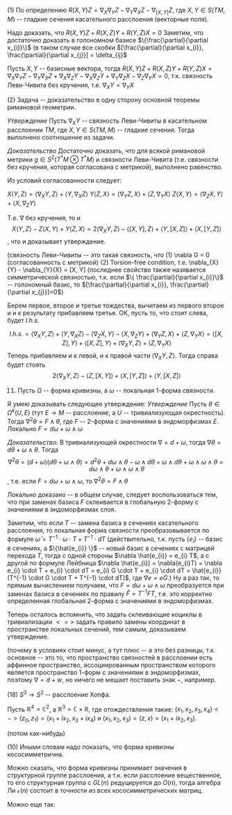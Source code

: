 (1) По определению
$R(X, Y)Z = \nabla_{X} \nabla_{Y}Z - \nabla_{Y} \nabla_{X}Z - \nabla_{[X, Y]}{Z}$, где $X, Y \in S(TM, M)$ -- гладкие сечения касательного расслоения (векторные поля).

Надо доказать, что 
$R(X, Y)Z+R(X, Z)Y+R(Y, Z)X=0$
Заметим, что достаточно доказать в голономном базисе $\{\frac{\partial}{\partial x_{i}}\}$ (в таком случае все скобки $[\frac{\partial}{\partial x_{i}}, \frac{\partial}{\partial x_{j}}] = \delta_{ij}$

Пусть $X, Y$ -- базисные вектора, тогда $R(X, Y)Z+R(X, Z)Y+R(Y, Z)X = \nabla_{X} \nabla_{Y}Z - 
\nabla_{Y} \nabla_{X}Z + \nabla_{X} \nabla_{Z} Y - \nabla_{X} \nabla_{Z} Y + \nabla_{Y} \nabla_{Z} X - \nabla_{Z} \nabla_{Y} X = 0$, т.к. связность Леви-Чивита без кручения, т.е. $\nabla_{X}{Y} = \nabla_{Y}{X}$

(2) Задача -- доказательство в одну сторону основной теоремы римановой геометрии.

*Утверждение* 
Пусть $\nabla_{X}{Y}$ -- связность Леви-Чивиты в касательном расслоении $TM$, где $X, Y \in S(TM, M)$ -- гладкие сечения.
Тогда выполнено соотношение из задачи.

*Доказательство*
Достаточно доказать, что для всякой римановой метрики $g \in S^{2}(T^{*}M \otimes T^{*}M)$ и связности Леви-Чивита (т.е. связности без кручения, которая согласована с метрикой), выполнено равенство.

Из условий согласованности следует:

$X \langle Y, Z \rangle = \langle \nabla_{X}{Y},  Z\rangle + \langle Y, \nabla_{X}{Z} \rangle$
$Y \langle Z, X \rangle = \langle \nabla_{Y}{Z}, X \rangle + \langle Z, \nabla_{Y}{X} \rangle$
$Z \langle X, Y \rangle  = \langle \nabla_{Z}{X}, Y \rangle + \langle X, \nabla_{Z}{Y} \rangle$

Т.е. $\nabla$ без кручения, то и 
$$X \langle Y, Z \rangle - Z \langle X, Y \rangle + Y \langle Z, X \rangle = 2 \langle \nabla_{X}{Y}, Z \rangle - \langle [X, Y], Z \rangle + \langle Y, [X, Z] \rangle + \langle X, [Y, Z] \rangle$$, что и доказывает утверждение.

(связность Леви-Чивиты -- это такая связность, что (1) \nabla G = 0 (согласованность с метрикой) (2) Torsion-free condition, т.е. \nabla_{X}{Y} - \nabla_{Y}{X} = [X, Y] (последнее свойство также назявается симметрической связностью, т.к. если $\{ \frac{\partial}{\partial x_{i}}\}$ -- голономный базис, то $[\frac{\partial}{\partial x_{i}}, \frac{\partial}{\partial x_{j}}]=0$)

Берем первое, второе и третье тождества, вычитаем из первого второе и и к результату прибавляем третье.
ОК, пусть то, что стоит слева, будет $l.h.s.$

$$l.h.s. = \langle \nabla_{X}{Y}, Z \rangle + \langle Y, \nabla_{X}{Z} \rangle - \langle \nabla_{Z}{X}, Y \rangle - \langle X, \nabla_{Z}{Y} \rangle + \langle \nabla_{Y}{Z}, X \rangle + \langle Z, \nabla_{Y}{X} \rangle = \langle [X, Z], Y \rangle + \langle [X, Z], Y \rangle + \langle \nabla_{X}{Y}, Z \rangle + \langle Z, \nabla_{Y}{X} \rangle$$
Теперь прибавляем и к левой, и к правой части $\langle \nabla_{X}{Y}, Z \rangle$.
Тогда справа будет стоять
$$2 \langle \nabla_{X}{Y}, Z \rangle - \langle Z, [X, Y] \rangle + \langle X, [Y, Z] \rangle + \langle Y, [X, Z] \rangle $$

11) Пусть $\Omega$ -- форма кривизны, а $\omega$ -- локальная 1-форма связности.

Я умею доказывать следующее утверждение:
*Утверждение*
Пусть $\theta \in \Omega^{k}(U, E)$ (тут $E \rightarrow M$ -- расслоение, а $U$ -- тривиализующая окрестность). 
Тогда $\nabla^{2}{\theta} = F \wedge \theta$, где $F$ -- 2-форма с значениями в эндоморфизмах $E$. Локально $F = d \omega + \omega \wedge \omega$

*Доказательство*: В тривиализующей окрестности $\nabla = d + \omega$, тогда $\nabla \theta = d \theta + \omega \wedge \theta$. Тогда $$\nabla^{2}{\theta} = (d+\omega)(d \theta + \omega \wedge \theta) = d^{2} \theta + d \omega \wedge \theta - \omega \wedge d \theta + \omega \wedge d \theta + \omega \wedge \omega \wedge \theta = d \omega \wedge \theta + \omega \wedge \omega \wedge \theta$$, т.е. если $F = d \omega + \omega \wedge \omega$, то $\nabla^{2}{\theta} = F \wedge \theta$

Локально доказано -- в общем случае, следует воспользоваться тем, что при заменах базиса $F$ склеивается в глобальную 2-форму с значениями в эндоморфизмах слоя.

Заметим, что если $T$ -- замена базиса в сечениях касательного расслоения, то локальная форма связности преобразовывается по формуле $\hat{\omega} = T^{-1} \cdot \omega \cdot T + T^{-1} \cdot dT$
(действительно, т.к. пусть $\{e_{i} \}$ -- базис в сечениях, а $\{\hat{e_{i}} \}$ -- новый базис в сечениях с матрицей перехода $T$, тогда с одной стороны $\nabla \hat{e_{i}} = e_{i} T$, а с другой по формуле Лейбница $\nabla \hat{e_{i}} = \nabla(e_{i}T) = \nabla e_{i} \cdot T + e_{i} \cdot dT = e_{i} G \cdot T + e_{i} \cdot dT = \hat{e_{i}}(T^{-1} \cdot G \cdot T + T^{-1} \cdot dT)$, где $\nabla e = e G$.)
Ну а раз так, то прямым вычислением получаем, что $F = d \omega + \omega \wedge \omega$ преобразуется при заменах базиса в сечениях по правилу $\hat{F} = T^{-1}FT$, т.е. это корректно определенная глобальная 2-форма с значениями в эндоморфизмах.

Теперь осталось вспомнить, что задать склеивающие коциклы в тривиализации $< = >$ задать правило замены координат в пространстве локальных сечений, тем самым, доказываем утверждение.

(почему в условиях стоит минус, а тут плюс -- а это без разницы, т.к. основное -- это то, что пространство связностей в расслоении есть аффинное пространство, ассоциированным пространством которого является пространство 1-форм с значениями в эндоморфизмах, поэтому $\nabla = d + w$, но ничего не мешает поставить знак $-$, например.

(18) $S^{3} \rightarrow S^{2}$ -- расслоение Хопфа.

Пусть $\mathbb{R}^{4} = \mathbb{C}^{2}$, а $\mathbb{R}^{3} = \mathbb{C} \times \mathbb{R}$, где отождествления такие:
$(x_{1}, x_{2}, x_{3}, x_{4}) <-> (z_{0}, z_{1}) = (x_{1} + i x_{2}, x_{3} + i x_{4})$
и $(x_{1}, x_{2}, x_{3}) = (z, x) = (x_{1}+ix_{2}, x_{3})$.

(потом как-нибудь)

(10)
Иными словам надо показать, что форма кривизны кососимметрична.

Можно сказать, что форма кривизны принимает значения в структурной группе расслоения, а т.к. если расслоение вещественное, то его структурная группа с $GL(n)$ редуцируется до $O(n)$, тогда алгебра Ли $\mathcal{o}(n)$ состоит в точности из всех кососимметрических матриц.

Можно еще так:




